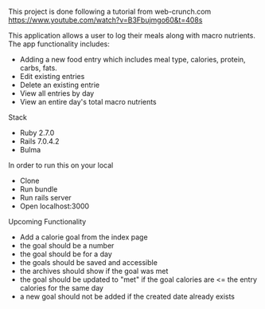This project is done following a tutorial from web-crunch.com https://www.youtube.com/watch?v=B3Fbujmgo60&t=408s

This application allows a user to log their meals along with macro nutrients. The app functionality includes:
- Adding a new food entry which includes meal type, calories, protein, carbs, fats.
- Edit existing entries
- Delete an existing entrie
- View all entries by day
- View an entire day's total macro nutrients

Stack
- Ruby 2.7.0
- Rails 7.0.4.2
- Bulma

In order to run this on your local

- Clone
- Run bundle
- Run rails server
- Open localhost:3000

Upcoming Functionality
- Add a calorie goal from the index page
- the goal should be a number
- the goal should be for a day
- the goals should be saved and accessible
- the archives should show if the goal was met
- the goal should be updated to "met" if the goal calories are <= the entry calories for the same day
- a new goal should not be added if the created date already exists
